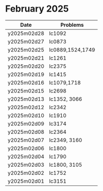 # February 2025

| Date        | Problems         |
| ----------- | ---------------- |
| y2025m02d28 | lc1092           |
| y2025m02d27 | lc0873           |
| y2025m02d25 | lc0889,1524,1749 |
| y2025m02d21 | lc1261           |
| y2025m02d20 | lc2375           |
| y2025m02d19 | lc1415           |
| y2025m02d16 | lc1079,1718      |
| y2025m02d15 | lc2698           |
| y2025m02d13 | lc1352, 3066     |
| y2025m02d12 | lc2342           |
| y2025m02d10 | lc1910           |
| y2025m02d09 | lc3174           |
| y2025m02d08 | lc2364           |
| y2025m02d07 | lc2349, 3160     |
| y2025m02d06 | lc1800           |
| y2025m02d04 | lc1790           |
| y2025m02d03 | lc1800, 3105     |
| y2025m02d02 | lc1752           |
| y2025m02d01 | lc3151           |
